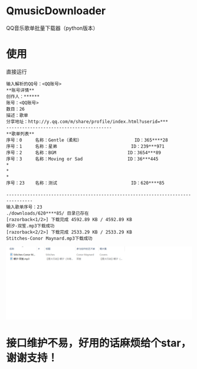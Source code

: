 # QmusicDownloader
QQ音乐歌单批量下载器（python版本）

# 使用

直接运行
```text
输入解析的QQ号：<QQ账号>
**账号详情**
创作人：******
账号：<QQ账号>
数目：26
描述：歌单
分享地址：http://y.qq.com/m/share/profile/index.html?userid=***
----------------------------------------
**歌单列表**
序号：0     名称：Gentle（柔和）                    ID：365****28
序号：1     名称：星弟                            ID：239***971
序号：2     名称：BGM                           ID：3654***89
序号：3     名称：Moving or Sad                 ID：36***445
*
*
*
序号：23    名称：测试                            ID：620****85

--------------------------------------------------------------------------------
输入歌单序号：23
./downloads/620****85/ 目录已存在
[razorback<1/2>] 下载完成 4592.89 KB / 4592.89 KB
朝汐-双笙.mp3下载成功
[razorback<2/2>] 下载完成 2533.29 KB / 2533.29 KB
Stitches-Conor Maynard.mp3下载成功
```
![image](./QMusicDownloader/QDemo.png)
# 接口维护不易，好用的话麻烦给个star，谢谢支持！
